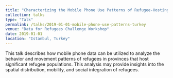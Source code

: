```yaml
---
title: "Characterizing the Mobile Phone Use Patterns of Refugee-Hosting Provinces in Turkey"
collection: talks
type: "Talk"
permalink: /talks/2019-01-01-mobile-phone-use-patterns-turkey
venue: "Data for Refugees Challenge Workshop"
date: 2019-01-01
location: "Istanbul, Turkey"
---
```


This talk describes how mobile phone data can be utilized to analyze the behavior and movement patterns of refugees in provinces that host significant refugee populations. This analysis may provide insights into the spatial distribution, mobility, and social integration of refugees.